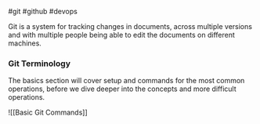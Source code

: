 #git #github #devops

Git is a system for tracking changes in documents, across multiple versions and with multiple people being able to edit the documents on different machines.

### Git Terminology

The basics section will cover setup and commands for the most common operations, before we dive deeper into the concepts and more difficult operations.

![[Basic Git Commands]]